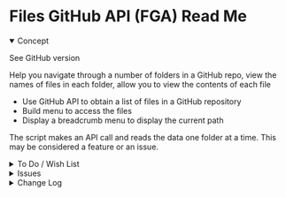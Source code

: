 # Files GitHub API (FGA) Read Me

<details open>

<summary>Concept</summary>

See GitHub version

Help you navigate through a number of folders in a GitHub repo, view the names of files in each folder, allow you to view the contents of each file

* Use GitHub API to obtain a list of files in a GitHub repository
* Build menu to access the files
* Display a breadcrumb menu to display the current path

The script makes an API call and reads the data one folder at a time. This may be considered a feature or an issue.

</details>

<details>

<summary>To Do / Wish List</summary>

* 2019-05-11 ~ Menu title updates to repo name?

</details>

<details>

<summary>Issues</summary>

* 2019-05-11 ~ Highlights in menu not updating correctly

</details>

<details>

<summary>Change Log</summary>

### 2019-08-03 ~ Theo


FGS.js 0.14.06-1fgs

* B: Fix helpfile link


### 2019-07-25 ~ Theo

FGA.js 0.14.06-0fga

* F: Add link to source in help footer

</details>
